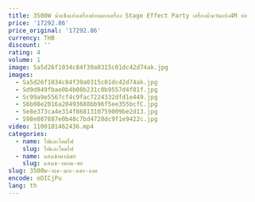 ```yaml
---
title: 3500W น้ำแข็งแห้งเครื่องต่ำหมอกเครื่อง Stage Effect Party เครื่องน้ำควันแห้ง4M ท่อ
price: '17292.86'
price_original: '17292.86'
currency: THB
discount: ''
rating: 4
volume: 1
image: Sa5d26f1034c84f39a0315c01dc42d74ak.jpg
images:
  - Sa5d26f1034c84f39a0315c01dc42d74ak.jpg
  - Sd9d949fbae0b4b08b231c0b9557d4f81f.jpg
  - Sc99a9e5567cf4c9fac7224332dfd1e449.jpg
  - S6b08e2016a20493688bb96f5ee355bcfC.jpg
  - Se8e373ca4e314f8681310759009be2d13.jpg
  - S98e087887e0b48c7bd4728dc9f1e9422c.jpg
video: 1100101462436.mp4
categories:
  - name: ไฟและโคมไฟ
    slug: ไฟและโคมไฟ
  - name: แสงเชิงพาณิชย์
    slug: แสงเช-งพาณ-ชย
slug: 3500w-ำแข-งแห-งเคร-องต
encode: oDICjPu
lang: th
---
```

  